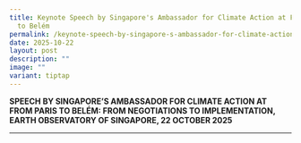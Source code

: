 ```yaml
---
title: Keynote Speech by Singapore's Ambassador for Climate Action at From Paris
  to Belém
permalink: /keynote-speech-by-singapore-s-ambassador-for-climate-action-at-from-paris-to-belem/
date: 2025-10-22
layout: post
description: ""
image: ""
variant: tiptap
---
```

<p><strong>SPEECH BY SINGAPORE’S AMBASSADOR FOR CLIMATE ACTION AT FROM PARIS TO BELÉM: FROM NEGOTIATIONS TO IMPLEMENTATION, EARTH OBSERVATORY OF SINGAPORE, 22 OCTOBER 2025</strong>
</p>
<hr>
<p></p>